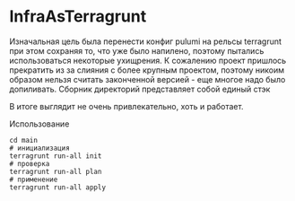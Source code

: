 # InfraAsTerragrunt

Изначальная цель была перенести конфиг pulumi на рельсы terragrunt при этом сохраняя то, что уже было напилено, поэтому пытались использоваться некоторые ухищрения. К сожалению проект пришлось прекратить из за слияния с более крупным проектом, поэтому никоим образом нельзя считать законченной версией - еще многое надо было допиливать. Сборник директорий представляет собой единый стэк

В итоге выглядит не очень привлекательно, хоть и работает.

Использование
```
cd main
# инициализация
terragrunt run-all init
# проверка
terragrunt run-all plan
# применение
terragrunt run-all apply
```